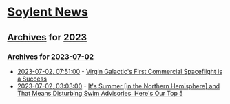 # [Soylent News](../../../README.md)

## [Archives](../../index.md) for [2023](../index.md)

### [Archives](../../index.md) for [2023-07-02](index.md)

* [2023-07-02, 07:51:00](https://soylentnews.org/article.pl?sid=23/07/01/0252227&from=rss) - [Virgin Galactic's First Commercial Spaceflight is a Success](https://soylentnews.org/article.pl?sid=23/07/01/0252227&from=rss)
* [2023-07-02, 03:03:00](https://soylentnews.org/article.pl?sid=23/07/01/0244250&from=rss) - [It's Summer [in the Northern Hemisphere] and That Means Disturbing Swim Advisories. Here's Our Top 5](https://soylentnews.org/article.pl?sid=23/07/01/0244250&from=rss)
